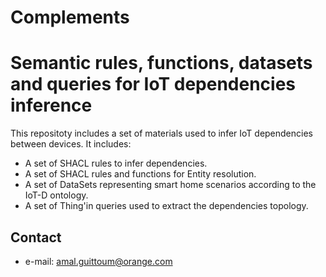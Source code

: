 # Complements
Semantic rules, functions, datasets and queries for IoT dependencies inference
======


This repositoty includes a set of materials used to infer IoT dependencies between devices. It includes:
* A set of SHACL rules to infer dependencies.
* A set of SHACL rules and functions for Entity resolution.
* A set of DataSets representing smart home scenarios according to the IoT-D ontology.
* A set of Thing'in queries used to extract the dependencies topology.




## Contact
 * e-mail: amal.guittoum@orange.com


